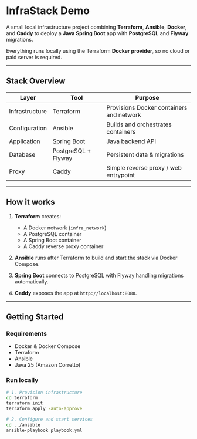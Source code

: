# InfraStack Demo

A small local infrastructure project combining **Terraform**, **Ansible**, **Docker**, and **Caddy** to deploy a **Java Spring Boot** app with **PostgreSQL** and **Flyway** migrations.

Everything runs locally using the Terraform **Docker provider**, so no cloud or paid server is required.

---

## Stack Overview
| Layer | Tool | Purpose |
|-------|------|----------|
| Infrastructure | Terraform | Provisions Docker containers and network |
| Configuration | Ansible | Builds and orchestrates containers |
| Application | Spring Boot | Java backend API |
| Database | PostgreSQL + Flyway | Persistent data & migrations |
| Proxy | Caddy | Simple reverse proxy / web entrypoint |

---

## How it works
1. **Terraform** creates:
   - A Docker network (`infra_network`)
   - A PostgreSQL container
   - A Spring Boot container
   - A Caddy reverse proxy container

2. **Ansible** runs after Terraform to build and start the stack via Docker Compose.

3. **Spring Boot** connects to PostgreSQL with Flyway handling migrations automatically.

4. **Caddy** exposes the app at `http://localhost:8080`.

---

## Getting Started

### Requirements
- Docker & Docker Compose
- Terraform
- Ansible
- Java 25 (Amazon Corretto)

### Run locally
```bash
# 1. Provision infrastructure
cd terraform
terraform init
terraform apply -auto-approve

# 2. Configure and start services
cd ../ansible
ansible-playbook playbook.yml
```
